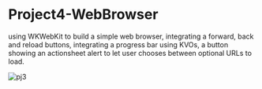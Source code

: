 # Project4-WebBrowser

using WKWebKit to build a simple web browser,
integrating a forward, back and reload buttons,
integrating a progress bar using KVOs,
a button showing an actionsheet alert to let user chooses between optional URLs to load.


![pj3](https://github.com/minathabet96/Project4-WebBrowser/assets/137233308/c4175178-c50a-44e8-906d-7d7f19f9d5fe)
